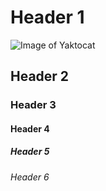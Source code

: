 # Header 1

![Image of Yaktocat](https://octodex.github.com/images/yaktocat.png)

## Header 2


### Header 3


#### Header 4


##### Header 5


###### Header 6

